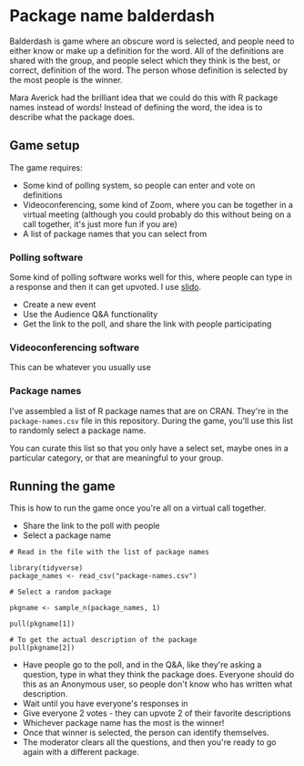 # Package name balderdash

Balderdash is game where an obscure word is selected, and people need to either know or make up a definition for the word. All of the definitions are shared with the group, and people select which they think is the best, or correct, definition of the word. The person whose definition is selected by the most people is the winner. 

Mara Averick had the brilliant idea that we could do this with R package names instead of words! Instead of defining the word, the idea is to describe what the package does.

## Game setup

The game requires: 
* Some kind of polling system, so people can enter and vote on definitions
* Videoconferencing, some kind of Zoom, where you can be together in a virtual meeting (although you could probably do this without being on a call together, it's just more fun if you are)
* A list of package names that you can select from

### Polling software

Some kind of polling software works well for this, where people can type in a response and then it can get upvoted. I use [slido](https://www.slido.com/). 

* Create a new event
* Use the Audience Q&A functionality
* Get the link to the poll, and share the link with people participating

### Videoconferencing software

This can be whatever you usually use

### Package names

I've assembled a list of R package names that are on CRAN. They're in the `package-names.csv` file in this repository. During the game, you'll use this list to randomly select a package name. 

You can curate this list so that you only have a select set, maybe ones in a particular category, or that are meaningful to your group. 

## Running the game

This is how to run the game once you're all on a virtual call together.

* Share the link to the poll with people
* Select a package name 

```
# Read in the file with the list of package names

library(tidyverse)
package_names <- read_csv("package-names.csv")

# Select a random package

pkgname <- sample_n(package_names, 1)

pull(pkgname[1])

# To get the actual description of the package
pull(pkgname[2])

```


* Have people go to the poll, and in the Q&A, like they're asking a question, type in what they think the package does. Everyone should do this as an Anonymous user, so people don't know who has written what description.
* Wait until you have everyone's responses in
* Give everyone 2 votes - they can upvote 2 of their favorite descriptions
* Whichever package name has the most is the winner!
* Once that winner is selected, the person can identify themselves. 
* The moderator clears all the questions, and then you're ready to go again with a different package. 
